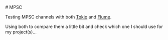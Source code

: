 # MPSC

Testing MPSC channels with both [Tokio](/mpsc/mpsc-tokio) and [Flume](/mpsc/mpsc-flume).

Using both to compare them a little bit and check which one I should use for my project(s)...
